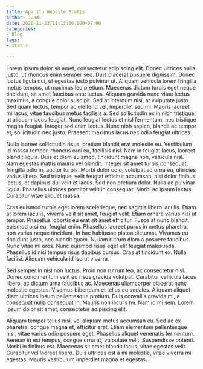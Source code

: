 ```yaml
---
title: Apa Itu Website Statis
author: Jundi
date: 2020-11-22T11:13:06.000+07:00
categories:
- Blog
tags:
- statis

---
```

Lorem ipsum dolor sit amet, consectetur adipiscing elit. Donec ultrices nulla justo, ut rhoncus enim semper sed. Duis placerat posuere dignissim. Donec luctus ligula dui, ut egestas justo pulvinar ut. Aliquam vehicula lorem fringilla metus tempus, ut maximus leo pretium. Maecenas dictum turpis eget neque tincidunt, sit amet faucibus ante luctus. Aliquam gravida nunc vitae lectus maximus, a congue dolor suscipit. Sed at interdum nisi, at vulputate justo. Sed quam lectus, tempor ac eleifend vel, imperdiet sed mi. Mauris laoreet mi lacus, vitae faucibus metus facilisis a. Sed sollicitudin ex in nibh tristique, ut aliquam lacus feugiat. Nunc feugiat lectus et nisl fermentum, nec tristique magna feugiat. Integer sed enim lectus. Nunc nibh sapien, blandit ac tempor et, sollicitudin nec justo. Praesent maximus lacus nec odio feugiat ultrices.

Nulla laoreet sollicitudin risus, pretium blandit erat molestie eu. Vestibulum id massa tempor, rhoncus orci eu, facilisis nisl. Nam in feugiat lacus, laoreet blandit ligula. Duis et diam euismod, tincidunt magna non, vehicula nisl. Nam egestas mattis mauris vel blandit. Integer sit amet turpis consequat, fringilla odio in, auctor turpis. Morbi dolor odio, volutpat ac urna eu, ultricies varius libero. Sed tristique, velit feugiat efficitur accumsan, nisi dolor finibus lectus, et dapibus dui velit et lacus. Sed non pretium dolor. Nulla ac pulvinar ligula. Phasellus ultrices porttitor velit in consequat. Morbi ac ipsum lectus. Curabitur vitae aliquet massa.

Cras euismod turpis eget lorem scelerisque, nec sagittis libero iaculis. Etiam at lorem iaculis, viverra velit sit amet, feugiat velit. Etiam ornare varius nisi ut tempor. Phasellus lobortis eu erat sit amet efficitur. Fusce at nunc blandit, euismod orci eu, feugiat enim. Phasellus laoreet purus in metus pharetra, non varius neque tincidunt. In hac habitasse platea dictumst. Vivamus eu tincidunt justo, nec blandit quam. Nullam rutrum diam a posuere faucibus. Nunc vitae mi eros. Nunc euismod risus eget elit feugiat malesuada. Phasellus id nisi tempus risus dapibus cursus. Cras at tincidunt ex. Nulla facilisi. Aliquam vehicula id leo ut viverra.

Sed semper in nisl non luctus. Proin non rutrum leo, ac consectetur nisl. Donec condimentum velit eu risus gravida volutpat. Curabitur vehicula lacus libero, ac dictum urna faucibus ac. Maecenas ullamcorper placerat nunc molestie egestas. Vivamus bibendum et tellus eu sodales. Aliquam aliquet diam ultrices ipsum pellentesque pretium. Duis convallis gravida mi, a consequat nulla consequat in. Mauris non iaculis mi. Nam id mi sem. Lorem ipsum dolor sit amet, consectetur adipiscing elit.

Aliquam tempor tellus nisi, vel aliquam metus accumsan eu. Sed ac ex pharetra, congue magna et, efficitur erat. Etiam elementum pellentesque nisl, vitae varius odio posuere eget. Phasellus aliquet venenatis fermentum. Aenean in est tempus, congue urna at, vulputate velit. Suspendisse potenti. Morbi in finibus est. Maecenas sit amet blandit lacus, vitae egestas velit. Curabitur vel laoreet libero. Duis ultrices est a mi molestie, vitae viverra mi egestas. Mauris vestibulum imperdiet magna et egestas.